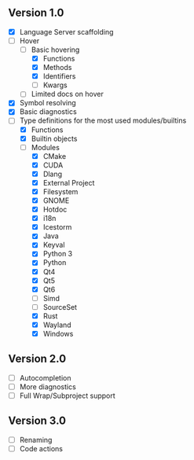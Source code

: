 ## Version 1.0
- [x] Language Server scaffolding
- [ ] Hover
  - [ ] Basic hovering
    - [x] Functions
    - [x] Methods
    - [x] Identifiers
    - [ ] Kwargs
  - [ ] Limited docs on hover
- [x] Symbol resolving
- [x] Basic diagnostics
- [ ] Type definitions for the most used modules/builtins
  - [x] Functions
  - [x] Builtin objects
  - [ ] Modules
    - [x] CMake
    - [x] CUDA
    - [x] Dlang
    - [x] External Project
    - [x] Filesystem
    - [x] GNOME
    - [x] Hotdoc
    - [x] i18n
    - [x] Icestorm
    - [x] Java
    - [x] Keyval
    - [x] Python 3
    - [x] Python
    - [x] Qt4
    - [x] Qt5
    - [x] Qt6
    - [ ] Simd
    - [ ] SourceSet
    - [x] Rust
    - [x] Wayland
    - [x] Windows
## Version 2.0
- [ ] Autocompletion
- [ ] More diagnostics
- [ ] Full Wrap/Subproject support
## Version 3.0
- [ ] Renaming
- [ ] Code actions
